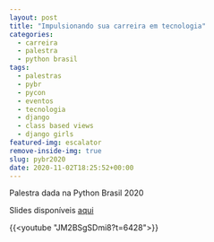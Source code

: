 ```yaml
---
layout: post
title: "Impulsionando sua carreira em tecnologia"
categories:
  - carreira
  - palestra
  - python brasil
tags:
  - palestras
  - pybr
  - pycon
  - eventos
  - tecnologia
  - django
  - class based views
  - django girls
featured-img: escalator
remove-inside-img: true
slug: pybr2020
date: 2020-11-02T18:25:52+00:00
---
```

Palestra dada na Python Brasil 2020 

<!--more-->
Slides disponíveis [aqui](https://speakerdeck.com/leportella/impulsionando-sua-carreira-na-tecnologia)

{{<youtube "JM2BSgSDmi8?t=6428">}}
